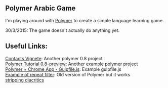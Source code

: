 ## Polymer Arabic Game

I'm playing around with [Polymer](https://www.polymer-project.org/) to create a simple language learning game.

30/3/2015: The game doesn't actually do anything yet.

## Useful Links:

[Contacts Vignete](https://github.com/PolymerLabs/0.8-contacts-vignette): Another polymer 0.8 project  
[Polymer Tutorial 0.8-preview](https://github.com/Polymer/polymer-tutorial/tree/0.8-preview): Another example polymer project  
[Polymer + Chrome App - Gulpfile.js](https://gist.github.com/kincaidoneil/b7ad507c1bb7bb243828): Example gulpfile.js  
[Example of repeat filter](http://jsbin.com/vuvikare/12/edit?html,output): Old version of Polymer but it works  
[stripping diacritics](http://stackoverflow.com/questions/12118812/find-and-highlight-arabic-with-diacritics-text-in-uiwebview)
